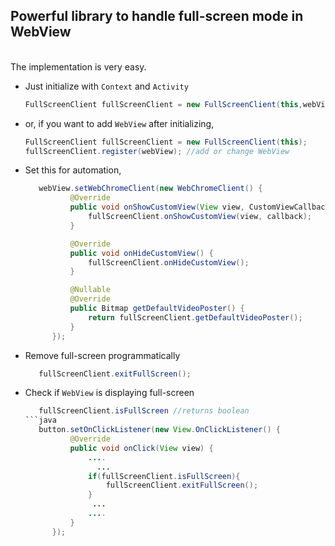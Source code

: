 <b><h2>Powerful library to handle full-screen mode in WebView</h2></b>
<br>
The implementation is very easy.
* Just initialize with `Context` and `Activity`
  ```java
  FullScreenClient fullScreenClient = new FullScreenClient(this,webView);
  ```
  
* or, if you want to add `WebView` after initializing,  
  ```java
  FullScreenClient fullScreenClient = new FullScreenClient(this);
  fullScreenClient.register(webView); //add or change WebView
  ```
* Set this for automation,
  ```java
     webView.setWebChromeClient(new WebChromeClient() {
            @Override
            public void onShowCustomView(View view, CustomViewCallback callback) {
                fullScreenClient.onShowCustomView(view, callback);
            }

            @Override
            public void onHideCustomView() {
                fullScreenClient.onHideCustomView();
            }

            @Nullable
            @Override
            public Bitmap getDefaultVideoPoster() {
                return fullScreenClient.getDefaultVideoPoster();
            }
        });
  ```
* Remove full-screen programmatically
  ```java
     fullScreenClient.exitFullScreen();
  ``` 
* Check if `WebView` is displaying full-screen
  ```java
     fullScreenClient.isFullScreen //returns boolean
  ```java
     button.setOnClickListener(new View.OnClickListener() {
            @Override
            public void onClick(View view) {
                ....
                  ...
                if(fullScreenClient.isFullScreen){
                    fullScreenClient.exitFullScreen();
                } 
                 ...
                ....
            }
        });
  ```     
